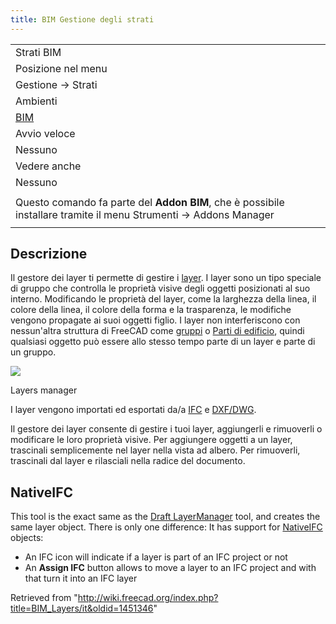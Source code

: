 ```yaml
---
title: BIM Gestione degli strati
---
```


|                                                                                                                  |
| ---------------------------------------------------------------------------------------------------------------- |
| Strati BIM                                                                                                       |
| Posizione nel menu                                                                                               |
| Gestione → Strati                                                                                                |
| Ambienti                                                                                                         |
| [BIM](/BIM_Workbench/it "BIM Workbench/it")                                                                      |
| Avvio veloce                                                                                                     |
| Nessuno                                                                                                          |
| Vedere anche                                                                                                     |
| Nessuno                                                                                                          |
|                                                                                                                  |
| Questo comando fa parte del **Addon BIM**, che è possibile installare tramite il menu Strumenti → Addons Manager |
|                                                                                                                  |

## Descrizione

Il gestore dei layer ti permette di gestire i [layer](/Draft_Layer/it "Draft Layer/it"). I layer sono un tipo speciale di gruppo che controlla le proprietà visive degli oggetti posizionati al suo interno. Modificando le proprietà del layer, come la larghezza della linea, il colore della linea, il colore della forma e la trasparenza, le modifiche vengono propagate ai suoi oggetti figlio. I layer non interferiscono con nessun'altra struttura di FreeCAD come [gruppi](/Std_Group/it "Std Group/it") o [Parti di edificio](/Arch_BuildingPart/it "Arch BuildingPart/it"), quindi qualsiasi oggetto può essere allo stesso tempo parte di un layer e parte di un gruppo.

![](/images/BIM_layers_screenshot.png)

Layers manager

I layer vengono importati ed esportati da/a [IFC](/Arch_IFC/it "Arch IFC/it") e [DXF/DWG](/Draft_DXF/it "Draft DXF/it").

Il gestore dei layer consente di gestire i tuoi layer, aggiungerli e rimuoverli o modificare le loro proprietà visive. Per aggiungere oggetti a un layer, trascinali semplicemente nel layer nella vista ad albero. Per rimuoverli, trascinali dal layer e rilasciali nella radice del documento.

## NativeIFC

This tool is the exact same as the [Draft LayerManager](/Draft_LayerManager "Draft LayerManager") tool, and creates the same layer object. There is only one difference: It has support for [NativeIFC](/NativeIFC "NativeIFC") objects:

- An IFC icon will indicate if a layer is part of an IFC project or not
- An **Assign IFC** button allows to move a layer to an IFC project and with that turn it into an IFC layer

Retrieved from "<http://wiki.freecad.org/index.php?title=BIM_Layers/it&oldid=1451346>"
